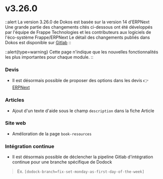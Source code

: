 # v3.26.0

::alert
La version 3.26.0 de Dokos est basée sur la version 14 d'ERPNext
Une grande partie des changements cités ci-dessous ont été développés par l'équipe de Frappe Technologies et les contributeurs aux logiciels de l'éco-système Frappe/ERPNext
Le détail des changements publiés dans Dokos est disponible sur [Gitlab](https://gitlab.com/dokos/dokos/-/releases/v3.26.0)
::

::alert{type=warning}
Cette page n'indique que les nouvelles fonctionnalités les plus importantes pour chaque module.
::


### Devis

- Il est désormais possible de proposer des options dans les devis
:point_right: [ERPNext](https://github.com/frappe/erpnext/pull/33874)


### Articles

- Ajout d'un texte d'aide sous le champ `description` dans la fiche Article


### Site web

- Amélioration de la page `book-resources`


### Intégration continue

- Il est désormais possible de déclencher la pipeline Gitlab d'intégration continue pour une branche spécifique de Dodock
> Ex. `[dodock-branch=fix-set-monday-as-first-day-of-the-week]`